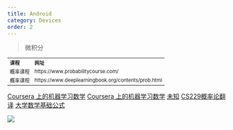 ```yaml
---
title: Android
category: Devices
order: 2
---
```


> 微积分
<table width="1033" style="font-size: 0.8em;">
	<tbody>
		<tr>
			<td>
				<strong>
					课程
				</strong>
			</td>
			<td>
				<strong>
					网址
				</strong>
			</td>
		</tr>
		<tr>
			<td>
				概率课程
			</td>
			<td>
				https://www.probabilitycourse.com/
			</td>
		</tr>
		<tr>
			<td>
				概率课程
			</td>
			<td>
				https://www.deeplearningbook.org/contents/prob.html
			</td>
		</tr>
	</tbody>
</table>



[Coursera 上的机器学习数学](https://www.coursera.org/learn/multivariate-calculus-machine-learning)
[Coursera 上的机器学习数学](https://cims.nyu.edu/~cfgranda/pages/DSGA1002_fall15/material/optimization.pdf)
[未知](https://www.deeplearningbook.org/contents/numerical.html)
[CS229概率论翻译](http://www.ai-start.com/CS229/2.CS229-Prob.html)
[大学数学基础公式](http://www.ai-start.com/dl2017/html/math.html)


![](//placehold.it/800x600)
